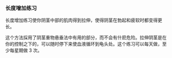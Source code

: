 ### 长度增加练习
长度增加练习使你阴茎中部的肌肉得到拉伸，使得阴茎在勃起和疲软时都变得更长。

这个方法採用了阴茎重物悬垂法中有用的部分，而不会有什麽危险。拉伸阴茎是在你的控制之下的，可以随时停下来使血液循环到龟头处。这个练习可以每天做，至少每星期做 3 次。

